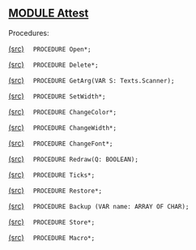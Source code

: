 
## [MODULE Attest](https://github.com/io-core/Attest/blob/main/Attest.Mod)

Procedures:


[(src)](https://github.com/io-core/Attest/blob/main/Attest.Mod#L24) `  PROCEDURE Open*;`


[(src)](https://github.com/io-core/Attest/blob/main/Attest.Mod#L45) `  PROCEDURE Delete*;`


[(src)](https://github.com/io-core/Attest/blob/main/Attest.Mod#L54) `  PROCEDURE GetArg(VAR S: Texts.Scanner);`


[(src)](https://github.com/io-core/Attest/blob/main/Attest.Mod#L63) `  PROCEDURE SetWidth*;`


[(src)](https://github.com/io-core/Attest/blob/main/Attest.Mod#L69) `  PROCEDURE ChangeColor*;`


[(src)](https://github.com/io-core/Attest/blob/main/Attest.Mod#L77) `  PROCEDURE ChangeWidth*;`


[(src)](https://github.com/io-core/Attest/blob/main/Attest.Mod#L85) `  PROCEDURE ChangeFont*;`


[(src)](https://github.com/io-core/Attest/blob/main/Attest.Mod#L94) `  PROCEDURE Redraw(Q: BOOLEAN);`


[(src)](https://github.com/io-core/Attest/blob/main/Attest.Mod#L105) `  PROCEDURE Ticks*;`


[(src)](https://github.com/io-core/Attest/blob/main/Attest.Mod#L109) `  PROCEDURE Restore*;`


[(src)](https://github.com/io-core/Attest/blob/main/Attest.Mod#L113) `  PROCEDURE Backup (VAR name: ARRAY OF CHAR);`


[(src)](https://github.com/io-core/Attest/blob/main/Attest.Mod#L124) `  PROCEDURE Store*;`


[(src)](https://github.com/io-core/Attest/blob/main/Attest.Mod#L151) `  PROCEDURE Macro*;`

